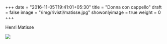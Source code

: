 +++
date = "2016-11-05T19:41:01+05:30"
title = "Donna con cappello"
draft = false
image = "/img/rivisti/matisse.jpg"
showonlyimage = true
weight = 0
+++

Henri Matisse

<!--more-->

![](/img/rivisti/matisse.jpg)
